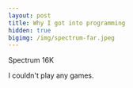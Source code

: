 ```yaml
---
layout: post
title: Why I got into programming
hidden: true
bigimg: /img/spectrum-far.jpeg
---
```


Spectrum 16K

I couldn't play any games.
